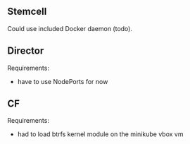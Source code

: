 ## Stemcell

Could use included Docker daemon (todo).

## Director

Requirements:

- have to use NodePorts for now

## CF

Requirements:

- had to load btrfs kernel module on the minikube vbox vm
